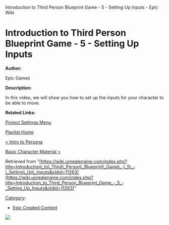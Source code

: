 Introduction to Third Person Blueprint Game - 5 - Setting Up Inputs - Epic Wiki                    

Introduction to Third Person Blueprint Game - 5 - Setting Up Inputs
===================================================================

  

**Author:**

Epic Games

**Description:**

In this video, we will show you how to set up the inputs for your character to be able to move.

**Related Links:**

[Project Settings Menu](https://docs.unrealengine.com/latest/INT/Engine/UI/ProjectSettings/index.html)

[Playlist Home](/Category:Epic_Video_Playlists "Category:Epic Video Playlists")

[< Intro to Persona](/Introduction_to_Third_Person_Blueprint_Game_-_4_-_Intro_to_Persona "Introduction to Third Person Blueprint Game - 4 - Intro to Persona")

[Basic Character Material >](/Introduction_to_Third_Person_Blueprint_Game_-_6_-_Basic_Character_Material "Introduction to Third Person Blueprint Game - 6 - Basic Character Material")

Retrieved from "[https://wiki.unrealengine.com/index.php?title=Introduction\_to\_Third\_Person\_Blueprint\_Game\_-\_5\_-\_Setting\_Up\_Inputs&oldid=11263](https://wiki.unrealengine.com/index.php?title=Introduction_to_Third_Person_Blueprint_Game_-_5_-_Setting_Up_Inputs&oldid=11263)"

[Category](/Special:Categories "Special:Categories"):

*   [Epic Created Content](/Category:Epic_Created_Content "Category:Epic Created Content")

  ![](https://tracking.unrealengine.com/track.png)